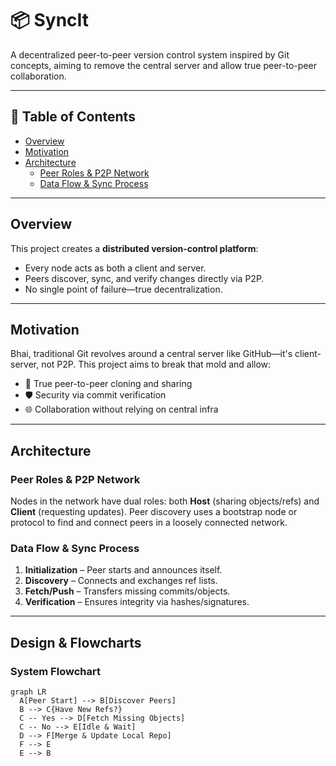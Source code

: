 # 📦 SyncIt

A decentralized peer-to-peer version control system inspired by Git concepts, aiming to remove the central server and allow true peer-to-peer collaboration.

---

## 🎯 Table of Contents

- [Overview](#overview)  
- [Motivation](#motivation)  
- [Architecture](#architecture)  
  - [Peer Roles & P2P Network](#peer-roles--p2p-network)  
  - [Data Flow & Sync Process](#data-flow--sync-process)  

---

## Overview

This project creates a **distributed version-control platform**:  
- Every node acts as both a client and server.  
- Peers discover, sync, and verify changes directly via P2P.  
- No single point of failure—true decentralization.

---

## Motivation

Bhai, traditional Git revolves around a central server like GitHub—it's client-server, not P2P. This project aims to break that mold and allow:

- 🔗 True peer-to-peer cloning and sharing  
- 🛡️ Security via commit verification  
- 🌐 Collaboration without relying on central infra  

---

## Architecture

### Peer Roles & P2P Network

Nodes in the network have dual roles: both **Host** (sharing objects/refs) and **Client** (requesting updates). Peer discovery uses a bootstrap node or protocol to find and connect peers in a loosely connected network.

### Data Flow & Sync Process

1. **Initialization** – Peer starts and announces itself.
2. **Discovery** – Connects and exchanges ref lists.
3. **Fetch/Push** – Transfers missing commits/objects.
4. **Verification** – Ensures integrity via hashes/signatures.

---

## Design & Flowcharts

### System Flowchart

```flow
graph LR
  A[Peer Start] --> B[Discover Peers]
  B --> C{Have New Refs?}
  C -- Yes --> D[Fetch Missing Objects]
  C -- No --> E[Idle & Wait]
  D --> F[Merge & Update Local Repo]
  F --> E
  E --> B
